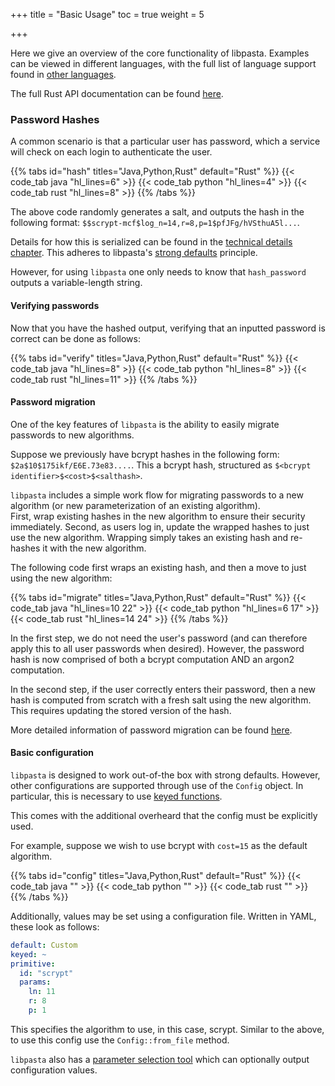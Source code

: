 +++
title = "Basic Usage"
toc = true
weight = 5

+++

Here we give an overview of the core functionality of libpasta. Examples can
be viewed in different languages, with the full list of language support
found in [other languages](../../other-languages/).

The full Rust API documentation can be found [here](https://docs.rs/libpasta/).

### Password Hashes

A common scenario is that a particular user has password, which a service will check on each login to authenticate the user.

<div>
{{% tabs id="hash" titles="Java,Python,Rust" default="Rust" %}}
{{< code_tab java    "hl_lines=6" >}}
{{< code_tab python  "hl_lines=4" >}}
{{< code_tab rust    "hl_lines=8" >}}
{{% /tabs %}}
</div>

The above code randomly generates a salt, and outputs the hash in the following format:
`$$scrypt-mcf$log_n=14,r=8,p=1$pfJFg/hVSthuA5l...`.

Details for how this is serialized can be found in the [technical details chapter](../../technical-details/phc-string-format/). This adheres to libpasta's [strong defaults](../what-is-libpasta#secure-by-default) principle.

However, for using `libpasta` one only needs to know that `hash_password`
outputs a variable-length string.

#### Verifying passwords

Now that you have the hashed output, verifying that an inputted password is correct can be done as follows:


<div>
{{% tabs id="verify" titles="Java,Python,Rust" default="Rust" %}}
{{< code_tab java    "hl_lines=8" >}}
{{< code_tab python  "hl_lines=8" >}}
{{< code_tab rust    "hl_lines=11" >}}
{{% /tabs %}}
</div>

#### Password migration

One of the key features of `libpasta` is the ability to easily migrate passwords
to new algorithms.

Suppose we previously have bcrypt hashes in the following form:
`$2a$10$175ikf/E6E.73e83....`.
This a bcrypt hash, structured as `$<bcrypt identifier>$<cost>$<salthash>`.

`libpasta` includes a simple work flow for migrating passwords to a new
algorithm (or new parameterization of an existing algorithm).  
First, wrap existing hashes in the new algorithm to ensure their 
security immediately. Second, as users log in, update the wrapped hashes to just
use the new algorithm. Wrapping simply takes an existing hash and re-hashes it 
with the new algorithm. 

The following code first wraps an existing hash, and then a move to just using
the new algorithm:

<div>
{{% tabs id="migrate" titles="Java,Python,Rust" default="Rust" %}}
{{< code_tab java    "hl_lines=10 22" >}}
{{< code_tab python  "hl_lines=6 17" >}}
{{< code_tab rust    "hl_lines=14 24" >}}
{{% /tabs %}}
</div>



In the first step, we do not need the user's password (and can therefore
apply this to all user passwords when desired). However, the password hash is now
comprised of both a bcrypt computation AND an argon2 computation.

In the second step, if the user correctly enters their password, then a new hash
is computed from scratch with a fresh salt using the new algorithm. This
requires updating the stored version of the hash.

More detailed information of password migration can be found
[here](../../advanced/migration).

#### Basic configuration

`libpasta` is designed to work out-of-the box with strong defaults. However,
other configurations are supported through use of the `Config` object.
In particular, this is necessary to use [keyed functions](../../advanced/keyed).

This comes with the additional overheard that the config must be explicitly
used.

For example, suppose we wish to use bcrypt with `cost=15` as the default
algorithm.


<div>
{{% tabs id="config" titles="Java,Python,Rust" default="Rust" %}}
{{< code_tab java    "" >}}
{{< code_tab python  "" >}}
{{< code_tab rust    "" >}}
{{% /tabs %}}
</div>

Additionally, values may be set using a configuration file. Written in YAML,
these look as follows:

```yaml
default: Custom
keyed: ~
primitive: 
  id: "scrypt"
  params: 
    ln: 11
    r: 8
    p: 1

```

This specifies the algorithm to use, in this case, scrypt. Similar to the above,
to use this config use the `Config::from_file` method.

`libpasta` also has a [parameter selection tool](../../advanced/tuning) which
can optionally output configuration values. 
